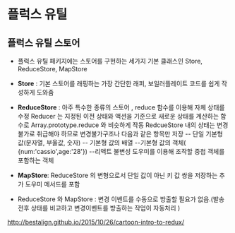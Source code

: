 플럭스 유틸
===========

플럭스 유틸 스토어
------------------

-	플럭스 유틸 패키지에는 스토어를 구현하는 세가지 기본 클래스인 Store, ReduceStore, MapStore

-	**Store** : 기본 스토어를 래핑하는 가장 간단한 래퍼, 보일러플레이트 코드를 쉽게 작성하게 도와줌

-	**ReduceStore** : 아주 특수한 종류의 스토어 , reduce 함수를 이용해 자체 상태를 수정 Reducer 는 지정된 이전 상태와 액션을 기준으로 새로운 상태를 계산하는 함수로 Array.prototype.reduce 와 비슷하게 작동 RedcueStore 내의 상태는 변경불가로 취급해야 하므로 변경불가구조나 다음과 같은 항목만 저장 -- 단일 기본형 값(문자열, 부울값, 숫자) -- 기본형 값의 배열 --기본형 값의 객체( {num:'cassio',age:'28'}) --리액트 불변성 도우미를 이용해 조작할 중첩 객체를 포함하는 객체

-	**MapStore**: ReduceStore 의 변형으로서 단일 값이 아닌 키 값 쌍을 저장하는 추가 도우미 메서드를 포함

-	ReduceStore 와 MapStore : 변경 이벤트를 수동으로 방출할 필요가 없음.(발송 전후 상태를 비교하고 변경이벤트를 방출하는 작업이 자동처리 )



http://bestalign.github.io/2015/10/26/cartoon-intro-to-redux/
